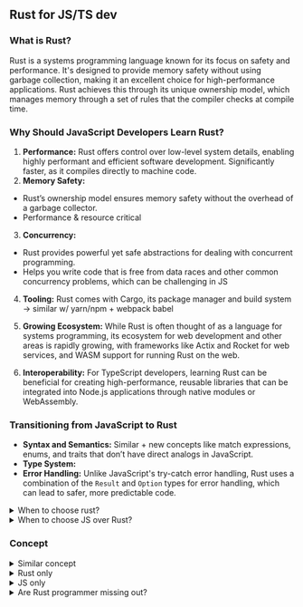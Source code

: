 ## Rust for JS/TS dev

### What is Rust?
Rust is a systems programming language known for its focus on safety and performance.
It's designed to provide memory safety without using garbage collection, making it an excellent choice for high-performance applications.
Rust achieves this through its unique ownership model, which manages memory through a set of rules that the compiler checks at compile time.

### Why Should JavaScript Developers Learn Rust?

1. **Performance:** Rust offers control over low-level system details, enabling highly performant and efficient software development. Significantly faster, as it compiles directly to machine code.
2. **Memory Safety:** 
  - Rust’s ownership model ensures memory safety without the overhead of a garbage collector.
  - Performance & resource critical
3. **Concurrency:**
  - Rust provides powerful yet safe abstractions for dealing with concurrent programming.
  - Helps you write code that is free from data races and other common concurrency problems, which can be challenging in JS

4. **Tooling:** Rust comes with Cargo, its package manager and build system -> similar w/ yarn/npm + webpack babel

5. **Growing Ecosystem:** While Rust is often thought of as a language for systems programming, its ecosystem for web development and other areas is rapidly growing, with frameworks like Actix and Rocket for web services, and WASM support for running Rust on the web.

6. **Interoperability:** For TypeScript developers, learning Rust can be beneficial for creating high-performance, reusable libraries that can be integrated into Node.js applications through native modules or WebAssembly.

### Transitioning from JavaScript to Rust
- **Syntax and Semantics:** Similar + 
new concepts like match expressions, enums, and traits that don’t have direct analogs in JavaScript.
- **Type System:** 
- **Error Handling:** Unlike JavaScript's try-catch error handling, Rust uses a combination of the `Result` and `Option` types for error handling, which can lead to safer, more predictable code.


<details>
  <summary>When to choose rust?  </summary>

  1. **High Performance Needs:**
      - requires high performance and efficiency.
      - perfect for system-level programming, high-load servers, & performance-critical applications
        - due to its ability to run very close to the hardware.
  2. **System Programming:** 
    - dev: operating systems, file systems, game engines, and other systems
      - direct control over hardware resources is necessary.
  3. **Concurrency:** 
    - more robust and safer tools for concurrent programming
      - ownership and borrowing concepts
        - prevent race conditions (data race) without needing a garbage collector
        - suitable for multi-threaded applications.
  4. **Memory Safety:**
    - Guaranteed memory safety (without a garbage collector) benefit from Rust
    - Includes embedded systems, network servers, and other systems where you want to avoid the overhead of runtime checks.
      - case: discord notification spikes on go -> migrate to rust
  5. **Reliability and Stability:**
    - Rust’s strong type system and compile-time checks ensure that many common bugs are caught before runtime, leading to more reliable and stable applications
      - e.g: null pointer dereferencing and buffer overflows 
  6. **Interacting with Low-Level System Components:**
    - For applications that need to interact with hardware or need precise control over system operations, Rust's low-level capabilities make it a strong candidate.
</details>

<details>
  <summary>When to choose JS over Rust?</summary>
  
  1. Web dev
      - native support
      - vast ecosystem
  2. Quick prototyping, Fullstack app, Cross platform (desktop mobile web)
  3. Even-driven application
      - JS ED model suitable for apps that has lots of async opr (SPA & real-time)
      - with minimum computational
      - more mature lib support
      - IF IO w/ safe concurrent operation use Rust
          - handle concurrency wo data race 
      - IF IO w/ heavy computation use Rust
        - Rust near C-level perf __ ideal for both IO & CPU intensive
          - mng memory & system resources effectively

</details>


### Concept
<details>
  <summary>Similar concept</summary>
  
  1. Function & Closure
    - Rust's closure & fn pointer 
    - JS's fn & arrow function
  2. Module & imports (reusability)
    - Rust: mod & use
    - JS: import & export
  3. Control structure
    - Both: if else, loops (for,while)
      - Rust: match
      - JS: switch
      - Rust: if let
      - JS: ternary assignment
  4. Error handling
    - Rust: Result & Options (for Error & Nullable types)
  5. Aysnc programming
    - Rust: async await with futures
    - JS: async/await for promises
</details>

<details>
  <summary>Rust only</summary>
  
  1. Ownership & Borrowing & Lifetime
     Ensure compole-time memory management wo gc
  2. Memory safety wo GC
  3. Pattern matching
     Can be used on:
     - Variable binding
     - Control structure
     - Crazily cool destructuring
  5. Traits & associated types
     - Traits:
       - JS: interface
       - Rust: + associated types (MOAR powerful)   
  6. ADTs (Algebraic Data Types)
    Rust uses enums (and match statements) extensively to create types that can hold different kinds of data, known as sum types, which is more integrated than TypeScript’s union types.
</details>

<details>
  <summary>JS only</Summary>
  
  1. Prototypal Inheritance
  2. Event Loop and Non-blocking I/O: 
       - Designed for event-driven architecture
           - utilizes a single-threaded event loop
           - making it ideal for I/O-heavy operation
  3. Dynamic Typing
  4. First-Class and Higher-Order Functions
      - Function as first-class citizens:
        - can be stored in variables
        - passed as arguments
        - used as return values from other functions
        - Very flexible approach compared to Rust
  5. Global Object
      - Global object accessible in all scopes
        - Core part of its design
</details>

<details>
  <summary>Are Rust programmer missing out?</summary>

  1. Prototyping inheritance:
      - Rust: composition > inheritance. similar behaviour = traits & trait objects
      - Usefulness in Rust: UH UH
        - clash with strong type & memory safety guarantee
        - compile-time checks wont benefit from prototypal model
  2. Event loop & non-blocking I/O:
  3. Global object
       - Rust: not aligned w/ safety guarantees w/ concurrent programming
       - Rust prefer: passing params explicitly to func & mng state in controlled manner
          - Alternative (not recommended):
              -  `static` var
              -  `lazy_static` crate
              -  NOT RECOMMENDED - potential issue w/ mutability & thread safety
  4. First class & Higher-order function
      - quite similar
  TL'DR:
  ```
    Rust’s design choices make it ideal for scenarios where control and reliability are paramount, even if that means forgoing some of the flexibility found in JavaScript/TypeScript.
  ```
</details>

